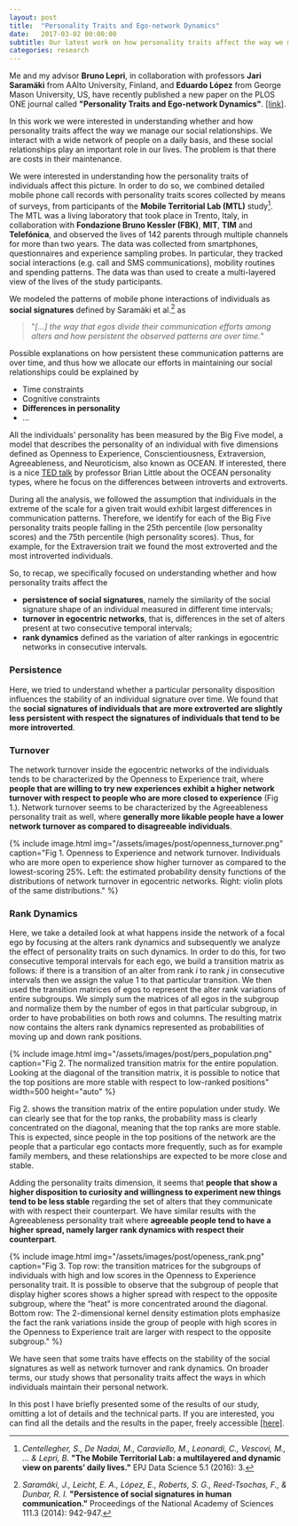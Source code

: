 ```yaml
---
layout: post
title:  "Personality Traits and Ego-network Dynamics"
date:   2017-03-02 00:00:00
subtitle: Our latest work on how personality traits affect the way we manage our social relationships published on the PLOS ONE journal!
categories: research
---
```


Me and my advisor **Bruno Lepri**, in collaboration with professors **Jari Saramäki** from AAlto University, Finland, and **Eduardo López** from George Mason University, US, have recently published a new paper on the PLOS ONE journal called **"Personality Traits and Ego-network Dynamics"**. [[link]][plos-pers].

In this work we were interested in understanding whether and how personality traits affect the way we manage our social relationships. We interact with a wide network of people on a daily basis, and these social relationships play an important role in our lives. The problem is that there are costs in their maintenance. 

We were interested in understanding how the personality traits of individuals affect this picture. In order to do so, we combined detailed mobile phone call records with personality traits scores collected by means of surveys, from participants of the **Mobile Territorial Lab (MTL)** study[^1].
The MTL was a living laboratory that took place in Trento, Italy, in collaboration with **Fondazione Bruno Kessler (FBK)**, **MIT**, **TIM** and **Telefónica**, and observed the lives of 142 parents through multiple channels for more than two years. The data was collected from smartphones, questionnaires and experience sampling probes. In particular, they tracked social interactions (e.g. call and SMS communications), mobility routines and spending patterns. The data was than used to create a multi-layered view of the lives of the study participants.

We modeled the patterns of mobile phone interactions of individuals as **social signatures** defined by Saramäki et al.[^2] as
> "*[...] the way that egos divide their communication efforts among alters and how persistent the observed patterns are over time.*"

Possible explanations on how persistent these communication patterns are over time, and thus how we allocate our efforts in maintaining our social relationships could be explained by
* Time constraints
* Cognitive constraints
* **Differences in personality**
* ...

All the individuals' personality has been measured by the Big Five model, a model that describes the personality of an individual with five dimensions defined as Openness to Experience, Conscientiousness, Extraversion, Agreeableness, and Neuroticism, also known as OCEAN.
If interested, there is a nice [TED talk][ted-little] by professor Brian Little about the OCEAN personality types, where he focus on the differences between introverts and extroverts. 

During all the analysis, we followed the assumption that individuals in the extreme of the scale for a given trait would exhibit largest differences in communication patterns. Therefore, we identify for each of the Big Five personality traits people falling in the 25th percentile (low personality scores) and the 75th percentile (high personality scores). Thus, for example, for the Extraversion trait we found the most extroverted and the most introverted individuals.

So, to recap, we specifically focused on understanding whether and how personality traits affect the 
* **persistence of social signatures**, namely the similarity of the social signature shape of an individual measured in different time intervals;
* **turnover in egocentric networks**, that is, differences in the set of alters present at two consecutive temporal intervals;
* **rank dynamics** defined as the variation of alter rankings in egocentric networks in consecutive intervals.

### Persistence
Here, we tried to understand whether a particular personality disposition influences the stability of an individual signature over time. We found that the **social signatures of individuals that are more extroverted are slightly less persistent with respect the signatures of individuals that tend to be more introverted**.


### Turnover
The network turnover inside the egocentric networks of the individuals tends to be characterized by the Openness to
Experience trait, where **people that are willing to try new experiences exhibit a higher network turnover with respect to people who are more closed to experience** (Fig 1.). Network turnover seems to be characterized by the Agreeableness personality trait as well, where **generally more likable people have a lower network turnover as compared to disagreeable individuals**.

{% include image.html
   img="/assets/images/post/openness_turnover.png"
   caption="Fig 1. Openness to Experience and network turnover. Individuals who are more open to experience show higher turnover as compared to the lowest-scoring 25%. Left:  the estimated probability density functions of the distributions of network turnover in egocentric networks.  Right:  violin plots of the same distributions."
%}

### Rank Dynamics
Here, we take a detailed look at what happens inside the network of a focal ego by focusing at the alters
rank dynamics and subsequently we analyze the effect of personality traits on such  dynamics. In order to do this, for two consecutive temporal intervals for each ego, we build a transition matrix as  follows:  if  there  is  a  transition  of  an alter from rank *i* to rank *j* in consecutive intervals then we assign the value 1 to that particular transition.
We then used the transition matrices of egos to represent the alter rank variations of entire subgroups. We simply sum the matrices of all egos in the subgroup and normalize them by the number of egos in that particular subgroup, in order to have probabilities on both rows and columns.
The resulting matrix now contains the alters rank dynamics represented as probabilities of moving up and down rank positions. 


{% include image.html
   img="/assets/images/post/pers_population.png"
   caption="Fig 2. The normalized transition matrix for the entire population. Looking at the diagonal of the transition matrix, it is possible to notice that the top positions are more stable with respect to low-ranked positions"
   width=500
   height="auto"
%}

Fig 2. shows the transition matrix of the entire population under study. We can clearly see that for the top ranks, the probability mass is clearly concentrated on the diagonal, meaning that the top ranks are more stable.  This is expected, since people in the top positions of the network are the people that a particular ego contacts
more frequently, such as for example family members, and these relationships are expected to be more close and stable. 

Adding the personality traits dimension, it seems that **people that show a higher disposition to curiosity and willingness to experiment new things tend to be less stable** regarding the set of alters that they communicate with with respect their counterpart. We have similar results with the Agreeableness personality trait where **agreeable people tend to have a  higher spread, namely larger rank dynamics with respect their counterpart**.


{% include image.html
   img="/assets/images/post/openess_rank.png"
   caption="Fig 3. Top row: the transition matrices for the subgroups of individuals with high and low scores in the Openness to Experience personality trait. It is possible to observe that the subgroup of people that display higher scores shows a higher spread with respect to the opposite subgroup, where the “heat” is more concentrated around the diagonal. Bottom  row:  The  2-dimensional  kernel density estimation plots emphasize the fact the rank variations inside the group of people with high scores in the Openness to Experience trait are larger with respect to the opposite subgroup."
%}


We have seen that some traits have effects on the stability of the social signatures as well as network turnover and rank dynamics. On broader terms, our study shows that personality traits affect the ways in which individuals maintain their personal network.

In this post I have briefly presented some of the results of our study, omitting a lot of details and the technical parts. If you are interested, you can find all the details and the results in the paper, freely accessible [[here]][plos-pers].

[^1]: *Centellegher, S., De Nadai, M., Caraviello, M., Leonardi, C., Vescovi, M., ... & Lepri, B.* **"The Mobile Territorial Lab: a multilayered and dynamic view on parents’ daily lives."** EPJ Data Science 5.1 (2016): 3.

[^2]: *Saramäki, J., Leicht, E. A., López, E., Roberts, S. G., Reed-Tsochas, F., & Dunbar, R. I.* **"Persistence of social signatures in human communication."** Proceedings of the National Academy of Sciences 111.3 (2014): 942-947.





[plos-pers]: http://www.google.com
[ted-little]: https://www.ted.com/talks/brian_little_who_are_you_really_the_puzzle_of_personality